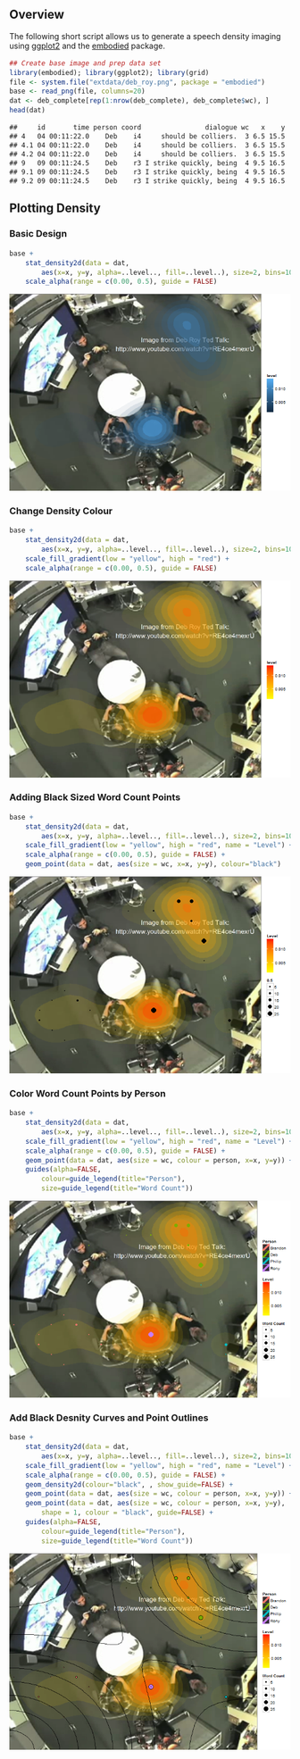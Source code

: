 ## Overview

The following short script allows us to generate a speech density imaging using [ggplot2](http://docs.ggplot2.org/current/) and the [embodied](https://github.com/trinker/embodied) package.






```r
## Create base image and prep data set
library(embodied); library(ggplot2); library(grid)
file <- system.file("extdata/deb_roy.png", package = "embodied")
base <- read_png(file, columns=20)
dat <- deb_complete[rep(1:nrow(deb_complete), deb_complete$wc), ]
head(dat)
```

```
##     id       time person coord                dialogue wc   x    y
## 4   04 00:11:22.0    Deb    i4     should be colliers.  3 6.5 15.5
## 4.1 04 00:11:22.0    Deb    i4     should be colliers.  3 6.5 15.5
## 4.2 04 00:11:22.0    Deb    i4     should be colliers.  3 6.5 15.5
## 9   09 00:11:24.5    Deb    r3 I strike quickly, being  4 9.5 16.5
## 9.1 09 00:11:24.5    Deb    r3 I strike quickly, being  4 9.5 16.5
## 9.2 09 00:11:24.5    Deb    r3 I strike quickly, being  4 9.5 16.5
```

## Plotting Density

### Basic Design


```r
base + 
    stat_density2d(data = dat, 
        aes(x=x, y=y, alpha=..level.., fill=..level..), size=2, bins=10, geom="polygon") + 
    scale_alpha(range = c(0.00, 0.5), guide = FALSE) 
```

![plot of chunk unnamed-chunk-3](figure/unnamed-chunk-3.png) 


### Change Density Colour


```r
base + 
    stat_density2d(data = dat, 
        aes(x=x, y=y, alpha=..level.., fill=..level..), size=2, bins=10, geom="polygon") + 
    scale_fill_gradient(low = "yellow", high = "red") +
    scale_alpha(range = c(0.00, 0.5), guide = FALSE) 
```

![plot of chunk unnamed-chunk-4](figure/unnamed-chunk-4.png) 


### Adding Black Sized Word Count Points


```r
base + 
    stat_density2d(data = dat, 
        aes(x=x, y=y, alpha=..level.., fill=..level..), size=2, bins=10, geom="polygon") + 
    scale_fill_gradient(low = "yellow", high = "red", name = "Level") +
    scale_alpha(range = c(0.00, 0.5), guide = FALSE) +
    geom_point(data = dat, aes(size = wc, x=x, y=y), colour="black") 
```

![plot of chunk unnamed-chunk-5](figure/unnamed-chunk-5.png) 


### Color Word Count Points by Person


```r
base + 
    stat_density2d(data = dat, 
        aes(x=x, y=y, alpha=..level.., fill=..level..), size=2, bins=10, geom="polygon") + 
    scale_fill_gradient(low = "yellow", high = "red", name = "Level") +
    scale_alpha(range = c(0.00, 0.5), guide = FALSE) +
    geom_point(data = dat, aes(size = wc, colour = person, x=x, y=y)) +
    guides(alpha=FALSE, 
        colour=guide_legend(title="Person"),
        size=guide_legend(title="Word Count"))   
```

![plot of chunk unnamed-chunk-6](figure/unnamed-chunk-6.png) 


### Add Black Desnity Curves and Point Outlines


```r
base + 
    stat_density2d(data = dat, 
        aes(x=x, y=y, alpha=..level.., fill=..level..), size=2, bins=10, geom="polygon") + 
    scale_fill_gradient(low = "yellow", high = "red", name = "Level") +
    scale_alpha(range = c(0.00, 0.5), guide = FALSE) +
    geom_density2d(colour="black", , show_guide=FALSE) +
    geom_point(data = dat, aes(size = wc, colour = person, x=x, y=y)) +
    geom_point(data = dat, aes(size = wc, colour = person, x=x, y=y), 
        shape = 1, colour = "black", guide=FALSE) +
    guides(alpha=FALSE, 
        colour=guide_legend(title="Person"),
        size=guide_legend(title="Word Count"))   
```

![plot of chunk unnamed-chunk-7](figure/unnamed-chunk-7.png) 


